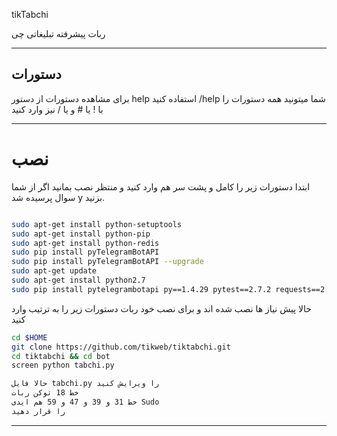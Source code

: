 ﻿tikTabchi

ربات پیشرفته تبلیغاتی چی


* * *

## دستورات

برای مشاهده دستورات از دستور help استفاده کنید
/help
شما میتونید همه دستورات  را با ! یا # و یا / نیز وارد کنید

* * *

# نصب
ابتدا دستورات زیر را کامل و پشت سر هم وارد کنید و منتظر نصب بمانید اگر از شما سوال پرسیده شد y بزنید.
```sh

sudo apt-get install python-setuptools
sudo apt-get install python-pip
sudo apt-get install python-redis
sudo pip install pyTelegramBotAPI
sudo pip install pyTelegramBotAPI --upgrade
sudo apt-get update
sudo apt-get install python2.7
sudo pip install pytelegrambotapi py==1.4.29 pytest==2.7.2 requests==2.7.0 six==1.9.0 wheel==0.24.0

```
حالا پیش نیاز ها نصب شده اند و برای نصب خود ربات دستورات زیر را به ترتیب وارد کنید

```sh
cd $HOME
git clone https://github.com/tikweb/tiktabchi.git
cd tiktabchi && cd bot
screen python tabchi.py

حالا فایل tabchi.py را ویرایش کنید 
خط 18 توکن ربات
خط 31 و 39 و 47 و 59 هم ایدی Sudo
را قرار دهید
```


* * *
